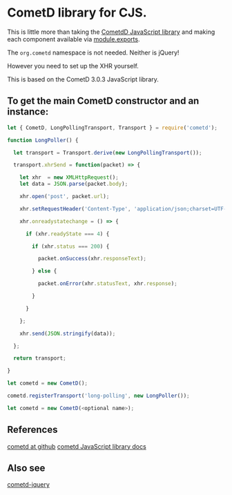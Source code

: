 # CometD library for CJS.

This is little more than taking the [CometdD JavaScript library](https://github.com/cometd/cometd) and making each component available via [module.exports](http://nodejs.org/docs/latest/api/modules.html#modules_module_exports).

The `org.cometd` namespace is not needed. Neither is jQuery!

However you need to set up the XHR yourself.

This is based on the CometD 3.0.3 JavaScript library.

## To get the main CometD constructor and an instance:

```javascript
let { CometD, LongPollingTransport, Transport } = require('cometd');

function LongPoller() {

  let transport = Transport.derive(new LongPollingTransport());

  transport.xhrSend = function(packet) => {

    let xhr  = new XMLHttpRequest();
    let data = JSON.parse(packet.body);

    xhr.open('post', packet.url);

    xhr.setRequestHeader('Content-Type', 'application/json;charset=UTF-8');

    xhr.onreadystatechange = () => {

      if (xhr.readyState === 4) {

        if (xhr.status === 200) {

          packet.onSuccess(xhr.responseText);

        } else {

          packet.onError(xhr.statusText, xhr.response);

        }

      }

    };

    xhr.send(JSON.stringify(data));

  };

  return transport;

}

let cometd = new CometD();

cometd.registerTransport('long-polling', new LongPoller());

let cometd = new CometD(<optional name>);
```

## References

[cometd at github](https://github.com/cometd/cometd)
[cometd JavaScript library docs](http://docs.cometd.org/3/reference/#_javascript)

## Also see

[cometd-jquery](https://github.com/wilmoore/cometd-jquery)

